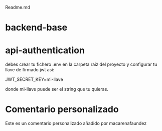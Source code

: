 Readme.md
# backend-base
# api-authentication
debes crear tu fichero .env en la carpeta raiz del proyecto y configurar tu llave de firmado jwt asi:

JWT_SECRET_KEY=mi-llave

donde mi-llave puede ser el string que tu quieras.
# Comentario personalizado

Este es un comentario personalizado añadido por macarenafaundez
